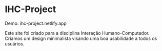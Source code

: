 # IHC-Project

Demo: ihc-project.netlify.app


Este site foi criado para a disciplina Interação Humano-Computador. Criamos um design minimalista visando uma boa usabilidade a todos os usuários.
